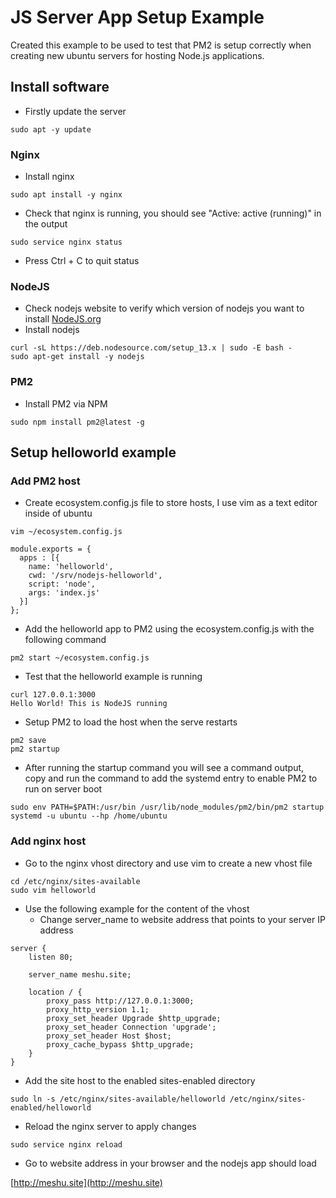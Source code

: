 # JS Server App Setup Example

Created this example to be used to test that PM2 is setup correctly when creating new ubuntu servers for hosting Node.js applications.

## Install software
- Firstly update the server
```
sudo apt -y update
```

### Nginx
- Install nginx
```
sudo apt install -y nginx
```
- Check that nginx is running, you should see "Active: active (running)" in the output
```
sudo service nginx status
```
- Press Ctrl + C to quit status
### NodeJS
- Check nodejs website to verify which version of nodejs you want to install
[NodeJS.org](https://nodejs.org/en/)
- Install nodejs
```
curl -sL https://deb.nodesource.com/setup_13.x | sudo -E bash -
sudo apt-get install -y nodejs
```
### PM2
- Install PM2 via NPM
```
sudo npm install pm2@latest -g
```
## Setup helloworld example
### Add PM2 host
- Create ecosystem.config.js file to store hosts, I use vim as a text editor inside of ubuntu
```
vim ~/ecosystem.config.js
```
```
module.exports = {
  apps : [{
    name: 'helloworld',
    cwd: '/srv/nodejs-helloworld',
    script: 'node',
    args: 'index.js'
  }]
};
```
- Add the helloworld app to PM2 using the ecosystem.config.js with the following command
```
pm2 start ~/ecosystem.config.js
```
- Test that the helloworld example is running
```
curl 127.0.0.1:3000
Hello World! This is NodeJS running
```
- Setup PM2 to load the host when the serve restarts
```
pm2 save
pm2 startup
```
- After running the startup command you will see a command output, copy and run the command to add the systemd entry to enable PM2 to run on server boot
```
sudo env PATH=$PATH:/usr/bin /usr/lib/node_modules/pm2/bin/pm2 startup systemd -u ubuntu --hp /home/ubuntu
```
### Add nginx host

- Go to the nginx vhost directory and use vim to create a new vhost file
```
cd /etc/nginx/sites-available
sudo vim helloworld
```
- Use the following example for the content of the vhost
	- Change server_name to website address that points to your server IP address
```
server {
    listen 80;

    server_name meshu.site;

    location / {
        proxy_pass http://127.0.0.1:3000;
        proxy_http_version 1.1;
        proxy_set_header Upgrade $http_upgrade;
        proxy_set_header Connection 'upgrade';
        proxy_set_header Host $host;
        proxy_cache_bypass $http_upgrade;
    }
}
```
- Add the site host to the enabled sites-enabled directory
```
sudo ln -s /etc/nginx/sites-available/helloworld /etc/nginx/sites-enabled/helloworld
```
- Reload the nginx server to apply changes
```
sudo service nginx reload
```
- Go to website address in your browser and the nodejs app should load

[http://meshu.site](http://meshu.site)
